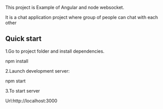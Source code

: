 This project is Example of Angular and node websocket.

It is a chat application project where group of people can chat with each other 

Quick start
-------------

1.Go to project folder and install dependencies.

npm install


2.Launch development server:

npm start

3.To start server 

Url:http://localhost:3000
